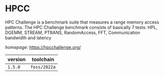 # HPCC

HPC Challenge is a benchmark suite that measures a range memory access patterns.  The HPC Challenge benchmark consists of basically 7 tests: HPL, DGEMM, STREAM, PTRANS, RandomAccess, FFT, Communication bandwidth and latency

*homepage*: <https://hpcchallenge.org/>

version | toolchain
--------|----------
``1.5.0`` | ``foss/2022a``
